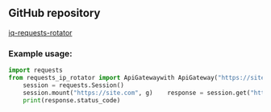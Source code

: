 ## GitHub repository

[iq-requests-rotator](https://github.com/Ge0rg3/requests-ip-rotator/blob/e0b493853883fa7fbfdc4b8c1341aeb5760e2a0a/requests_ip_rotator/ip_rotator.py#L31)

### Example usage:

```python
import requests
from requests_ip_rotator import ApiGatewaywith ApiGateway("https://site.com") as g:
    session = requests.Session()
    session.mount("https://site.com", g)    response = session.get("https://site.com/index.php")
    print(response.status_code)
```
